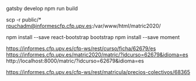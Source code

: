 
gatsby develop
npm run build

scp -r public/* rpuchadm@informescfp.cfp.upv.es:/var/www/html/matric2020/

npm install --save react-bootstrap bootstrap
npm install --save moment

https://informes.cfp.upv.es/cfp-ws/rest/curso/ficha/62679/es
https://informes.cfp.upv.es/matric2020/matric/?idcurso=62679&idioma=es
http://localhost:8000/matric/?idcurso=62679&idioma=es

https://informes.cfp.upv.es/cfp-ws/rest/matricula/precios-colectivos/68365
